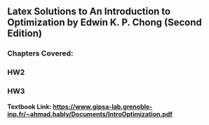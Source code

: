 ## Latex Solutions to An Introduction to Optimization by Edwin K. P. Chong (Second Edition)

### Chapters Covered:

### HW2

### HW3



**Textbook Link: https://www.gipsa-lab.grenoble-inp.fr/~ahmad.hably/Documents/IntroOptimization.pdf**
